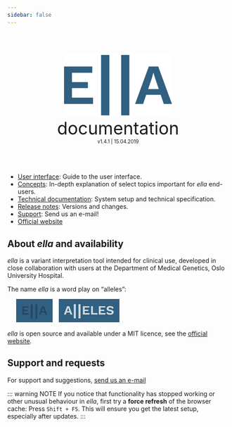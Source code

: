 ```yaml
---
sidebar: false
---
```


<div style="text-align: center;padding-top: 50px;padding-bottom: 50px">
	<img width="250px;" src="./logo_blue.svg">
	<div style="font-size: 280%;">documentation</div>
	<div style="font-size: 80%;">v1.4.1 | 15.04.2019</div>
</div>

- [User interface](/manual/): Guide to the user interface.
- [Concepts](/concepts/): In-depth explanation of select topics important for *ella* end-users.
- [Technical documentation](/technical/): System setup and technical specification.
- [Release notes](/releasenotes/): Versions and changes.
- [Support](#support-and-requests): Send us an e-mail!
- [Official website](http://allel.es)

## About *ella* and availability

*ella* is a variant interpretation tool intended for clinical use, developed in close collaboration with users at the Department of Medical Genetics, Oslo University Hospital. 

The name *ella* is a word play on “alleles”:

<div style="text-indent: 4%;">
	<img src="./manual/img/logo_explanation.png">
</div>

*ella* is open source and available under a MIT licence, see the [official website](http://allel.es).

## Support and requests

For support and suggestions, [send us an e-mail](ma&#105;lt&#111;&#58;&#101;%6&#67;la&#37;2&#68;s&#117;pport&#64;m&#101;&#100;i&#115;&#105;&#110;&#46;%75i%&#54;F&#46;n%&#54;F)

::: warning NOTE
If you notice that functionality has stopped working or other unusual behaviour in *ella*, first try a **force refresh** of the browser cache: Press `Shift + F5`. This will ensure you get the latest setup, especially after updates.
:::
